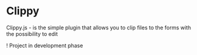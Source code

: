 # Clippy

Clippy.js - is the simple plugin that allows you to clip files to the forms with the possibility to edit

! Project in development phase

